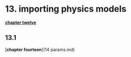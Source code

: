 # 13. importing physics models

[**chapter twelve**](12_pdf.md)

## 13.1 

[**chapter fourteen**](14 params.md)
